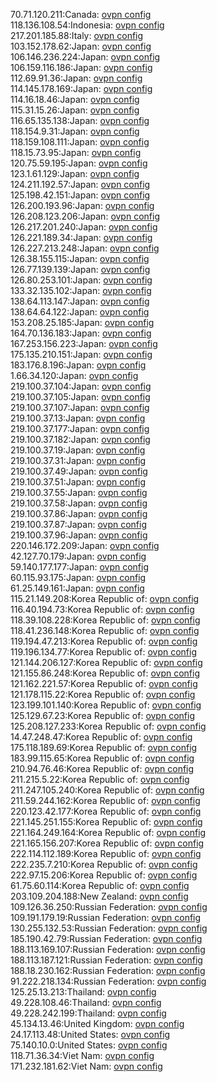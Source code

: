 70.71.120.211:Canada: [ovpn config](vpn/70_71_120_211.ovpn)  
118.136.108.54:Indonesia: [ovpn config](vpn/118_136_108_54.ovpn)  
217.201.185.88:Italy: [ovpn config](vpn/217_201_185_88.ovpn)  
103.152.178.62:Japan: [ovpn config](vpn/103_152_178_62.ovpn)  
106.146.236.224:Japan: [ovpn config](vpn/106_146_236_224.ovpn)  
106.159.116.186:Japan: [ovpn config](vpn/106_159_116_186.ovpn)  
112.69.91.36:Japan: [ovpn config](vpn/112_69_91_36.ovpn)  
114.145.178.169:Japan: [ovpn config](vpn/114_145_178_169.ovpn)  
114.16.18.46:Japan: [ovpn config](vpn/114_16_18_46.ovpn)  
115.31.15.26:Japan: [ovpn config](vpn/115_31_15_26.ovpn)  
116.65.135.138:Japan: [ovpn config](vpn/116_65_135_138.ovpn)  
118.154.9.31:Japan: [ovpn config](vpn/118_154_9_31.ovpn)  
118.159.108.111:Japan: [ovpn config](vpn/118_159_108_111.ovpn)  
118.15.73.95:Japan: [ovpn config](vpn/118_15_73_95.ovpn)  
120.75.59.195:Japan: [ovpn config](vpn/120_75_59_195.ovpn)  
123.1.61.129:Japan: [ovpn config](vpn/123_1_61_129.ovpn)  
124.211.192.57:Japan: [ovpn config](vpn/124_211_192_57.ovpn)  
125.198.42.151:Japan: [ovpn config](vpn/125_198_42_151.ovpn)  
126.200.193.96:Japan: [ovpn config](vpn/126_200_193_96.ovpn)  
126.208.123.206:Japan: [ovpn config](vpn/126_208_123_206.ovpn)  
126.217.201.240:Japan: [ovpn config](vpn/126_217_201_240.ovpn)  
126.221.189.34:Japan: [ovpn config](vpn/126_221_189_34.ovpn)  
126.227.213.248:Japan: [ovpn config](vpn/126_227_213_248.ovpn)  
126.38.155.115:Japan: [ovpn config](vpn/126_38_155_115.ovpn)  
126.77.139.139:Japan: [ovpn config](vpn/126_77_139_139.ovpn)  
126.80.253.101:Japan: [ovpn config](vpn/126_80_253_101.ovpn)  
133.32.135.102:Japan: [ovpn config](vpn/133_32_135_102.ovpn)  
138.64.113.147:Japan: [ovpn config](vpn/138_64_113_147.ovpn)  
138.64.64.122:Japan: [ovpn config](vpn/138_64_64_122.ovpn)  
153.208.25.185:Japan: [ovpn config](vpn/153_208_25_185.ovpn)  
164.70.136.183:Japan: [ovpn config](vpn/164_70_136_183.ovpn)  
167.253.156.223:Japan: [ovpn config](vpn/167_253_156_223.ovpn)  
175.135.210.151:Japan: [ovpn config](vpn/175_135_210_151.ovpn)  
183.176.8.196:Japan: [ovpn config](vpn/183_176_8_196.ovpn)  
1.66.34.120:Japan: [ovpn config](vpn/1_66_34_120.ovpn)  
219.100.37.104:Japan: [ovpn config](vpn/219_100_37_104.ovpn)  
219.100.37.105:Japan: [ovpn config](vpn/219_100_37_105.ovpn)  
219.100.37.107:Japan: [ovpn config](vpn/219_100_37_107.ovpn)  
219.100.37.13:Japan: [ovpn config](vpn/219_100_37_13.ovpn)  
219.100.37.177:Japan: [ovpn config](vpn/219_100_37_177.ovpn)  
219.100.37.182:Japan: [ovpn config](vpn/219_100_37_182.ovpn)  
219.100.37.19:Japan: [ovpn config](vpn/219_100_37_19.ovpn)  
219.100.37.31:Japan: [ovpn config](vpn/219_100_37_31.ovpn)  
219.100.37.49:Japan: [ovpn config](vpn/219_100_37_49.ovpn)  
219.100.37.51:Japan: [ovpn config](vpn/219_100_37_51.ovpn)  
219.100.37.55:Japan: [ovpn config](vpn/219_100_37_55.ovpn)  
219.100.37.58:Japan: [ovpn config](vpn/219_100_37_58.ovpn)  
219.100.37.86:Japan: [ovpn config](vpn/219_100_37_86.ovpn)  
219.100.37.87:Japan: [ovpn config](vpn/219_100_37_87.ovpn)  
219.100.37.96:Japan: [ovpn config](vpn/219_100_37_96.ovpn)  
220.146.172.209:Japan: [ovpn config](vpn/220_146_172_209.ovpn)  
42.127.70.179:Japan: [ovpn config](vpn/42_127_70_179.ovpn)  
59.140.177.177:Japan: [ovpn config](vpn/59_140_177_177.ovpn)  
60.115.93.175:Japan: [ovpn config](vpn/60_115_93_175.ovpn)  
61.25.149.161:Japan: [ovpn config](vpn/61_25_149_161.ovpn)  
115.21.149.208:Korea Republic of: [ovpn config](vpn/115_21_149_208.ovpn)  
116.40.194.73:Korea Republic of: [ovpn config](vpn/116_40_194_73.ovpn)  
118.39.108.228:Korea Republic of: [ovpn config](vpn/118_39_108_228.ovpn)  
118.41.236.148:Korea Republic of: [ovpn config](vpn/118_41_236_148.ovpn)  
119.194.47.213:Korea Republic of: [ovpn config](vpn/119_194_47_213.ovpn)  
119.196.134.77:Korea Republic of: [ovpn config](vpn/119_196_134_77.ovpn)  
121.144.206.127:Korea Republic of: [ovpn config](vpn/121_144_206_127.ovpn)  
121.155.86.248:Korea Republic of: [ovpn config](vpn/121_155_86_248.ovpn)  
121.162.221.57:Korea Republic of: [ovpn config](vpn/121_162_221_57.ovpn)  
121.178.115.22:Korea Republic of: [ovpn config](vpn/121_178_115_22.ovpn)  
123.199.101.140:Korea Republic of: [ovpn config](vpn/123_199_101_140.ovpn)  
125.129.67.23:Korea Republic of: [ovpn config](vpn/125_129_67_23.ovpn)  
125.208.127.233:Korea Republic of: [ovpn config](vpn/125_208_127_233.ovpn)  
14.47.248.47:Korea Republic of: [ovpn config](vpn/14_47_248_47.ovpn)  
175.118.189.69:Korea Republic of: [ovpn config](vpn/175_118_189_69.ovpn)  
183.99.115.65:Korea Republic of: [ovpn config](vpn/183_99_115_65.ovpn)  
210.94.76.46:Korea Republic of: [ovpn config](vpn/210_94_76_46.ovpn)  
211.215.5.22:Korea Republic of: [ovpn config](vpn/211_215_5_22.ovpn)  
211.247.105.240:Korea Republic of: [ovpn config](vpn/211_247_105_240.ovpn)  
211.59.244.162:Korea Republic of: [ovpn config](vpn/211_59_244_162.ovpn)  
220.123.42.177:Korea Republic of: [ovpn config](vpn/220_123_42_177.ovpn)  
221.145.251.155:Korea Republic of: [ovpn config](vpn/221_145_251_155.ovpn)  
221.164.249.164:Korea Republic of: [ovpn config](vpn/221_164_249_164.ovpn)  
221.165.156.207:Korea Republic of: [ovpn config](vpn/221_165_156_207.ovpn)  
222.114.112.189:Korea Republic of: [ovpn config](vpn/222_114_112_189.ovpn)  
222.235.7.210:Korea Republic of: [ovpn config](vpn/222_235_7_210.ovpn)  
222.97.15.206:Korea Republic of: [ovpn config](vpn/222_97_15_206.ovpn)  
61.75.60.114:Korea Republic of: [ovpn config](vpn/61_75_60_114.ovpn)  
203.109.204.188:New Zealand: [ovpn config](vpn/203_109_204_188.ovpn)  
109.126.36.250:Russian Federation: [ovpn config](vpn/109_126_36_250.ovpn)  
109.191.179.19:Russian Federation: [ovpn config](vpn/109_191_179_19.ovpn)  
130.255.132.53:Russian Federation: [ovpn config](vpn/130_255_132_53.ovpn)  
185.190.42.79:Russian Federation: [ovpn config](vpn/185_190_42_79.ovpn)  
188.113.169.107:Russian Federation: [ovpn config](vpn/188_113_169_107.ovpn)  
188.113.187.121:Russian Federation: [ovpn config](vpn/188_113_187_121.ovpn)  
188.18.230.162:Russian Federation: [ovpn config](vpn/188_18_230_162.ovpn)  
91.222.218.134:Russian Federation: [ovpn config](vpn/91_222_218_134.ovpn)  
125.25.13.213:Thailand: [ovpn config](vpn/125_25_13_213.ovpn)  
49.228.108.46:Thailand: [ovpn config](vpn/49_228_108_46.ovpn)  
49.228.242.199:Thailand: [ovpn config](vpn/49_228_242_199.ovpn)  
45.134.13.46:United Kingdom: [ovpn config](vpn/45_134_13_46.ovpn)  
24.17.113.48:United States: [ovpn config](vpn/24_17_113_48.ovpn)  
75.140.10.0:United States: [ovpn config](vpn/75_140_10_0.ovpn)  
118.71.36.34:Viet Nam: [ovpn config](vpn/118_71_36_34.ovpn)  
171.232.181.62:Viet Nam: [ovpn config](vpn/171_232_181_62.ovpn)  
